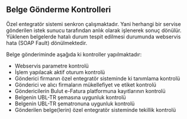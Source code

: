 ## Belge Gönderme Kontrolleri
Özel entegratör sistemi senkron çalışmaktadır. Yani herhangi bir servise gönderilen istek sunucu tarafından anlık olarak işlenerek sonuç dönülür. Yüklenen belgelerde hatalı durum tespit edilmesi durumunda webservis hata (SOAP Fault) dönülmektedir.

Belge gönderiminde aşağıda ki kontroller yapılmaktadır:

* Webservis parametre kontrolü
* İşlem yapılacak aktif oturum kontrolü
* Gönderici firmanın özel entegratör sisteminde ki tanımlama kontrolü
* Gönderici ve alıcı firmaların mükellefiyet ve etiket kontrolü
* Göndericilerin Bulut e-Fatura platformuna kayıtlarının kontrolü
* Belgenin UBL-TR şemasına uygunluk kontrolü
* Belgenin UBL-TR şematronuna uygunluk kontrolü
* Gönderilen belge(lerin) özel entegratör sisteminde tekillik kontrolü
